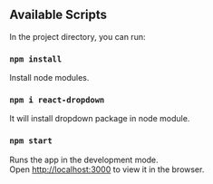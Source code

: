 ## Available Scripts

In the project directory, you can run:

### `npm install`
Install node modules.
### `npm i react-dropdown`
It will install dropdown package in node module.

### `npm start`

Runs the app in the development mode.\
Open [http://localhost:3000](http://localhost:3000) to view it in the browser.
